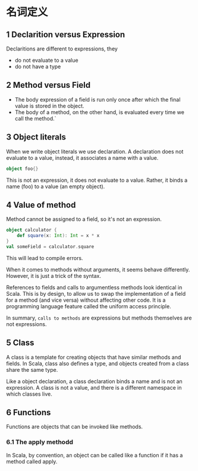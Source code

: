 # 名词定义

## 1 Declarition versus Expression

Declaritions are different to expressions, they

- do not evaluate to a value 
- do not have a type

## 2 Method versus Field

- The body expression of a field is run only once after which the final value is stored in the object. 
- The body of a method, on the other hand, is evaluated every time we call the method.`

## 3 Object literals

When we write object literals we use declaration. A declaration does not evaluate to a value, instead, it associates a name with a value.

```scala
object foo{}
```

This is not an expression, it does not evaluate to a value. Rather, it binds a name (foo) to a value (an empty object).

## 4 Value of method

Method cannot be assigned to a field, so it's not an expression.

```scala
object calculator {
    def square(x: Int): Int = x * x 
}
val someField = calculator.square
```

This will lead to compile errors. 

When it comes to methods without arguments, it seems behave differently. However, it is just a trick of the syntax.

References to fields and calls to argumentless methods look identical in Scala. This is by design, to allow us to swap the implementation of a field for a method (and vice versa) without affecting other code. It is a programming language feature called the uniform access principle.

In summary, `calls to methods` are expressions but methods themselves are not expressions.

## 5 Class

A class is a template for creating objects that have similar methods and fields. In Scala, class also defines a type, and objects created from a class share the same type.

Like a object declaration, a class declaration binds a name and is not an expression. A class is not a value, and there is a different namespace in which classes live.

## 6 Functions

Functions are objects that can be invoked like methods.

### 6.1 The apply methodd

In Scala, by convention, an object can be called like a function if it has a method called apply.
